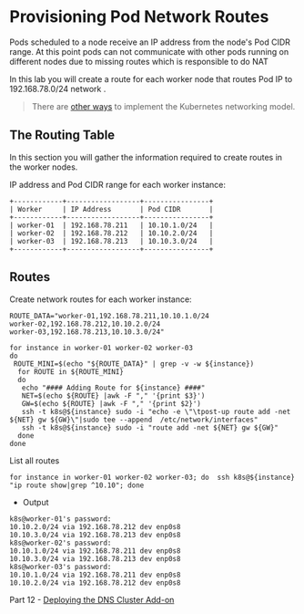 # Provisioning Pod Network Routes

Pods scheduled to a node receive an IP address from the node's Pod CIDR range. At this point pods can not communicate with other pods running on different nodes due to missing routes which is responsible to do NAT 

In this lab you will create a route for each worker node that routes Pod IP to 192.168.78.0/24 network .

> There are [other ways](https://kubernetes.io/docs/concepts/cluster-administration/networking/#how-to-achieve-this) to implement the Kubernetes networking model.

## The Routing Table

In this section you will gather the information required to create routes in the worker nodes.

IP address and Pod CIDR range for each worker instance:

```
+------------+------------------+----------------+
| Worker     | IP Address       | Pod CIDR       |
+------------+------------------+----------------+
| worker-01  | 192.168.78.211   | 10.10.1.0/24   |
| worker-02  | 192.168.78.212   | 10.10.2.0/24   |
| worker-03  | 192.168.78.213   | 10.10.3.0/24   |
+------------+------------------+----------------+

```


## Routes

Create network routes for each worker instance:

```
ROUTE_DATA="worker-01,192.168.78.211,10.10.1.0/24
worker-02,192.168.78.212,10.10.2.0/24
worker-03,192.168.78.213,10.10.3.0/24"

for instance in worker-01 worker-02 worker-03
do
 ROUTE_MINI=$(echo "${ROUTE_DATA}" | grep -v -w ${instance})
  for ROUTE in ${ROUTE_MINI}
  do 
   echo "#### Adding Route for ${instance} ####"
   NET=$(echo ${ROUTE} |awk -F "," '{print $3}')
   GW=$(echo ${ROUTE} |awk -F "," '{print $2}')
   ssh -t k8s@${instance} sudo -i "echo -e \"\tpost-up route add -net ${NET} gw ${GW}\"|sudo tee --append  /etc/network/interfaces"
   ssh -t k8s@${instance} sudo -i "route add -net ${NET} gw ${GW}"
  done
done

```
List all routes 

```
for instance in worker-01 worker-02 worker-03; do  ssh k8s@${instance} "ip route show|grep ^10.10"; done
```
- Output 
```
k8s@worker-01's password:
10.10.2.0/24 via 192.168.78.212 dev enp0s8
10.10.3.0/24 via 192.168.78.213 dev enp0s8
k8s@worker-02's password:
10.10.1.0/24 via 192.168.78.211 dev enp0s8
10.10.3.0/24 via 192.168.78.213 dev enp0s8
k8s@worker-03's password:
10.10.1.0/24 via 192.168.78.211 dev enp0s8
10.10.2.0/24 via 192.168.78.212 dev enp0s8
```

Part 12 - [Deploying the DNS Cluster Add-on](12.DNS-Add-On.md)
